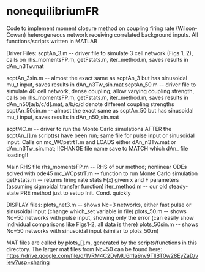 # nonequilibriumFR
Code to implement moment closure method on coupling firing rate (Wilson-Cowan) heterogeneous network receiving correlated 
background inputs.  All functions/scripts written in MATLAB

Driver Files:
scptAn_3.m -- driver file to simulate 3 cell network (Figs 1, 2), calls on rhs_momentsFP.m, getFstats.m, 
          iter_method.m, saves results in dAn_n3Tw.mat

scptAn_3sin.m -- almost the exact same as scptAn_3 but has sinusoidal mu_t input, saves results in dAn_n3Tw_sin.mat
scptAn_50.m -- driver file to simulate 40 cell network, dense coupling; allow varying coupling strength, 
          calls on rhs_momentsFP.m, getFstats.m, iter_method.m, saves results in dAn_n50[a/b/c/d].mat, a/b/c/d denote different coupling 
          strengths
scptAn_50sin.m -- almost the exact same as scptAn_50 but has sinusoidal mu_t input, saves results in dAn_n50_sin.mat

scptMC.m -- driver to run the Monte Carlo simulations AFTER the scptAn_[].m script(s) have been run; same file for pulse input 
or sinusoidal input.  Calls on mc_WCpstrtT.m and LOADS either dAn_n3Tw.mat or dAn_n3Tw_sin.mat; 
!!CHANGE file name save to MATCH which dAn_ file loading!!


Main RHS file
rhs_momentsFP.m -- RHS of our method; nonlinear ODEs solved with ode45
mc_WCpstrT.m -- function to run Monte Carlo simulation
getFstats.m -- returns firing rate stats F(x) given x and F parameters (assuming sigmoidal transfer function)
iter_method.m -- our old steady-state PRE method just to setup Init. Cond. quickly

DISPLAY files:
plots_net3.m -- shows Nc=3 networks, either fast pulse or sinusoidal input (change which_set variable in file)
plots_50.m -- shows Nc=50 networks with pulse input, 
           showing only the error (can easily show individual comparisons like Figs1-2, all data is there)
plots_50sin.m -- shows Nc=50 networks with sinusoidal input (similar to plots_50.m)

MAT files are called by plots_[].m, generated by the scripts/functions in this directory. The larger mat 
files from Nc=50 can be found here: https://drive.google.com/file/d/1VRM4C2DyMU6n1a9nv9TllBT0w28EyZaD/view?usp=sharing
